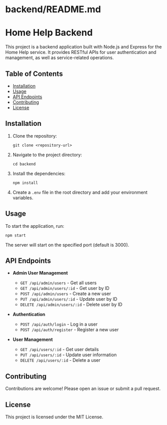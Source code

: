 # backend/README.md

# Home Help Backend

This project is a backend application built with Node.js and Express for the Home Help service. It provides RESTful APIs for user authentication and management, as well as service-related operations.

## Table of Contents

- [Installation](#installation)
- [Usage](#usage)
- [API Endpoints](#api-endpoints)
- [Contributing](#contributing)
- [License](#license)

## Installation

1. Clone the repository:
   ```
   git clone <repository-url>
   ```

2. Navigate to the project directory:
   ```
   cd backend
   ```

3. Install the dependencies:
   ```
   npm install
   ```

4. Create a `.env` file in the root directory and add your environment variables.

## Usage

To start the application, run:
```
npm start
```

The server will start on the specified port (default is 3000).

## API Endpoints

- **Admin User Management**
  - `GET /api/admin/users` - Get all users
  - `GET /api/admin/users/:id` - Get user by ID
  - `POST /api/admin/users` - Create a new user
  - `PUT /api/admin/users/:id` - Update user by ID
  - `DELETE /api/admin/users/:id` - Delete user by ID

- **Authentication**
  - `POST /api/auth/login` - Log in a user
  - `POST /api/auth/register` - Register a new user

- **User Management**
  - `GET /api/users/:id` - Get user details
  - `PUT /api/users/:id` - Update user information
  - `DELETE /api/users/:id` - Delete a user

## Contributing

Contributions are welcome! Please open an issue or submit a pull request.

## License

This project is licensed under the MIT License.